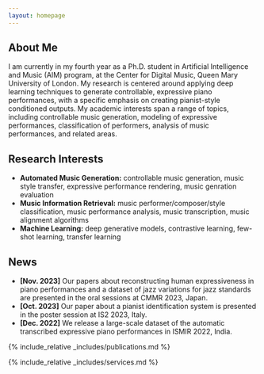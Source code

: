 ```yaml
---
layout: homepage
---
```


## About Me

I am currently in my fourth year as a Ph.D. student in Artificial Intelligence and Music (AIM) program, at the Center for Digital Music, Queen Mary University of London. My research is centered around applying deep learning techniques to generate controllable, expressive piano performances, with a specific emphasis on creating pianist-style conditioned outputs. My academic interests span a range of topics, including controllable music generation, modeling of expressive performances, classification of performers, analysis of music performances, and related areas.

## Research Interests

- **Automated Music Generation:** controllable music generation, music style transfer, expressive performance rendering, music genration evaluation
- **Music Information Retrieval:** music performer/composer/style classification, music performance analysis, music transcription, music alignment algorithms
- **Machine Learning:** deep generative models, contrastive learning, few-shot learning, transfer learning

## News

- **[Nov. 2023]** Our papers about reconstructing human expressiveness in piano performances and a dataset of jazz variations for jazz standards are presented in the oral sessions at CMMR 2023, Japan.
- **[Oct. 2023]** Our paper about a pianist identification system is presented in the poster session at IS2 2023, Italy.
- **[Dec. 2022]** We release a large-scale dataset of the automatic transcribed expressive piano performances in ISMIR 2022, India.

{% include_relative _includes/publications.md %}

{% include_relative _includes/services.md %}
